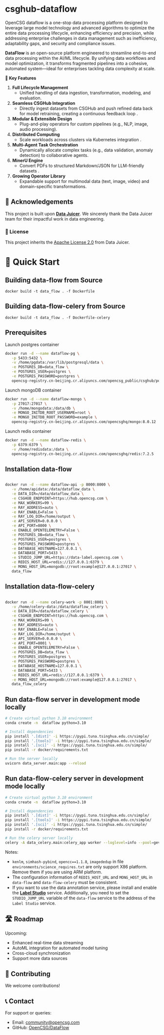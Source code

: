# csghub-dataflow
OpenCSG dataflow is a one-stop data processing platform designed to leverage large model technology and advanced algorithms to optimize the entire data processing lifecycle, enhancing efficiency and precision, while addressing enterprise challenges in data management such as inefficiency, adaptability gaps, and security and compliance issues.

**DataFlow** is an open-source platform engineered to streamline end-to-end data processing within the AI/ML lifecycle. By unifying data workflows and model optimization, it transforms fragmented pipelines into a cohesive, automated system—ideal for enterprises tackling data complexity at scale.  

**🔑 Key Features**
1. **Full Lifecycle Management**  
   - Unified handling of data ingestion, transformation, modeling, and evaluation.  
2. **Seamless CSGHub Integration**  
   - Directly ingest datasets from CSGHub and push refined data back for model retraining, creating a continuous feedback loop .  
3. **Modular & Extensible Design**  
   - Plug-and-play operators for custom pipelines (e.g., NLP, image, audio processing).  
4. **Distributed Computing**  
   - Scale workloads across clusters via Kubernetes integration .  
5. **Multi-Agent Task Orchestration**  
   - Dynamically allocate complex tasks (e.g., data validation, anomaly detection) to collaborative agents.  
6. **MinerU Engine**  
   - Convert PDFs to structured Markdown/JSON for LLM-friendly datasets .  
7. **Growing Operator Library**  
   - Expandable support for multimodal data (text, image, video) and domain-specific transformations.  

## 🔗 Acknowledgements  

This project is built upon **[Data Juicer](https://github.com/modelscope/data-juicer)**. We sincerely thank the Data Juicer team for their impactful work in data engineering.  

### 📜 License  
This project inherits the [Apache License 2.0](LICENSE) from Data Juicer.  

# 🚀 Quick Start

## Building data-flow from Source

```
docker build -t data_flow . -f Dockerfile
```

## Building data-flow-celery from Source

```
docker build -t data_flow . -f Dockerfile-celery
```

## Prerequisites

Launch postgres container

```bash
docker run -d --name dataflow-pg \
   -p 5433:5432 \
   -v /home/pgdata:/var/lib/postgresql/data \
   -e POSTGRES_DB=data_flow \
   -e POSTGRES_USER=postgres \
   -e POSTGRES_PASSWORD=postgres \
   opencsg-registry.cn-beijing.cr.aliyuncs.com/opencsg_public/csghub/postgres:15.10
```

Launch mongoDB container

```bash
docker run -d --name dataflow-mongo \
   -p 27017:27017 \
   -v /home/mongodata:/data/db \
   -e MONGO_INITDB_ROOT_USERNAME=root \
   -e MONGO_INITDB_ROOT_PASSWORD=example \
   opencsg-registry.cn-beijing.cr.aliyuncs.com/opencsghq/mongo:8.0.12
```

Launch redis container

```bash
docker run -d --name dataflow-redis \
   -p 6379:6379 \
   -v /home/redisdata:/data \
   opencsg-registry.cn-beijing.cr.aliyuncs.com/opencsghq/redis:7.2.5
```

## Installation data-flow

```bash

docker run -d --name dataflow-api -p 8000:8000 \
   -v /home/apidata:/data/dataflow_data \
   -e DATA_DIR=/data/dataflow_data \
   -e CSGHUB_ENDPOINT=https://hub.opencsg.com \
   -e MAX_WORKERS=99 \
   -e RAY_ADDRESS=auto \
   -e RAY_ENABLE=False \
   -e RAY_LOG_DIR=/home/output \
   -e API_SERVER=0.0.0.0 \
   -e API_PORT=8000 \
   -e ENABLE_OPENTELEMETRY=False \
   -e POSTGRES_DB=data_flow \
   -e POSTGRES_USER=postgres \
   -e POSTGRES_PASSWORD=postgres \
   -e DATABASE_HOSTNAME=127.0.0.1 \
   -e DATABASE_PORT=5433 \
   -e STUDIO_JUMP_URL=https://data-label.opencsg.com \
   -e REDIS_HOST_URL=redis://127.0.0.1:6379 \
   -e MONG_HOST_URL=mongodb://root:example@127.0.0.1:27017 \
   data_flow

```

## Installation data-flow-celery

```bash

docker run -d --name celery-work -p 8001:8001 \
   -v /home/celery-data:/data/dataflow_celery \
   -e DATA_DIR=/data/dataflow_celery \
   -e CSGHUB_ENDPOINT=https://hub.opencsg.com \
   -e MAX_WORKERS=99 \
   -e RAY_ADDRESS=auto \
   -e RAY_ENABLE=False \
   -e RAY_LOG_DIR=/home/output \
   -e API_SERVER=0.0.0.0 \
   -e API_PORT=8001 \
   -e ENABLE_OPENTELEMETRY=False \
   -e POSTGRES_DB=data_flow \
   -e POSTGRES_USER=postgres \
   -e POSTGRES_PASSWORD=postgres \
   -e DATABASE_HOSTNAME=127.0.0.1 \
   -e DATABASE_PORT=5433 \
   -e REDIS_HOST_URL=redis://127.0.0.1:6379 \
   -e MONG_HOST_URL=mongodb://root:example@127.0.0.1:27017 \
   data_flow_celery

```

## Run data-flow server in development mode locally

```bash
# Create virtual python 3.10 environment
conda create -n  dataflow python=3.10

# Install dependencies
pip install '.[dist]' -i https://pypi.tuna.tsinghua.edu.cn/simple/
pip install '.[tools]' -i https://pypi.tuna.tsinghua.edu.cn/simple/
pip install '.[sci]' -i https://pypi.tuna.tsinghua.edu.cn/simple/
pip install -r docker/requirements.txt

# Run the server locally
uvicorn data_server.main:app --reload
```

## Run data-flow-celery server in development mode locally

```bash
# Create virtual python 3.10 environment
conda create -n  dataflow python=3.10

# Install dependencies
pip install '.[dist]' -i https://pypi.tuna.tsinghua.edu.cn/simple/
pip install '.[tools]' -i https://pypi.tuna.tsinghua.edu.cn/simple/
pip install '.[sci]' -i https://pypi.tuna.tsinghua.edu.cn/simple/
pip install -r docker/requirements.txt

# Run the celery server locally
celery -A data_celery.main:celery_app worker --loglevel=info --pool=gevent
```

Notes: 
- `kenlm`, `simhash-pybind`, `opencc==1.1.8`, `imagededup` in file `environments/science_requires.txt` are only support X86 platform. Remove them if you are using ARM platform. 
- The configuration information of `REDIS_HOST_URL` and `MONG_HOST_URL` in `data-flow` and `data-flow-celery` must be consistent.
- If you want to use the data annotation service, please install and enable the **[Label Studio](https://github.com/OpenCSGs/label-studio)** service. Additionally, you need to set the `STUDIO_JUMP_URL` variable of the `data-flow` service to the address of the `Label Studio` service.

## 🛣️ Roadmap
Upcoming:  
- Enhanced real-time data streaming  
- AutoML integration for automated model tuning  
- Cross-cloud synchronization
- Support more data sources

## 🤝 Contributing
We welcome contributions! 

## 📞 Contact
For support or queries:  
- Email: [community@opencsg.com](mailto:community@opencsg.com)  
- GitHub: [OpenCSG/DataFlow](https://github.com/OpenCSGs)  
